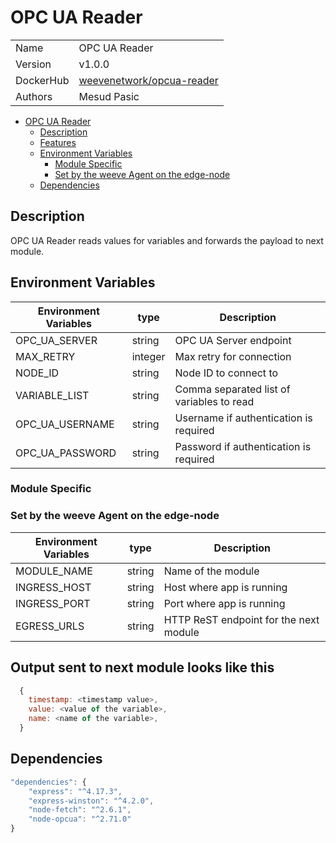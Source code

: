 # OPC UA Reader

|                |                                                                                 |
| -------------- | ------------------------------------------------------------------------------- |
| Name           | OPC UA Reader                                                                   |
| Version        | v1.0.0                                                                          |
| DockerHub | [weevenetwork/opcua-reader](https://hub.docker.com/r/weevenetwork/opcua-reader) |
| Authors        | Mesud Pasic                                                                     |

- [OPC UA Reader](#OPCUAReader)
  - [Description](#description)
  - [Features](#features)
  - [Environment Variables](#environment-variables)
    - [Module Specific](#module-specific)
    - [Set by the weeve Agent on the edge-node](#set-by-the-weeve-agent-on-the-edge-node)
  - [Dependencies](#dependencies)

## Description

OPC UA Reader reads values for variables and forwards the payload to next module.

## Environment Variables

| Environment Variables | type    | Description                               |
| --------------------- | ------- | ----------------------------------------- |
| OPC_UA_SERVER         | string  | OPC UA Server endpoint                    |
| MAX_RETRY             | integer | Max retry for connection                  |
| NODE_ID               | string  | Node ID to connect to                     |
| VARIABLE_LIST         | string  | Comma separated list of variables to read |
| OPC_UA_USERNAME       | string  | Username if authentication is required    |
| OPC_UA_PASSWORD       | string  | Password if authentication is required    |

### Module Specific

### Set by the weeve Agent on the edge-node

| Environment Variables | type   | Description               |
| --------------------- | ------ | ------------------------- |
| MODULE_NAME           | string | Name of the module        |
| INGRESS_HOST          | string | Host where app is running |
| INGRESS_PORT          | string | Port where app is running |
| EGRESS_URLS           | string | HTTP ReST endpoint for the next module            |

## Output sent to next module looks like this

```js
  {
    timestamp: <timestamp value>,
    value: <value of the variable>,
    name: <name of the variable>,
  }
```

## Dependencies

```js
"dependencies": {
    "express": "^4.17.3",
    "express-winston": "^4.2.0",
    "node-fetch": "^2.6.1",
    "node-opcua": "^2.71.0"
}
```
